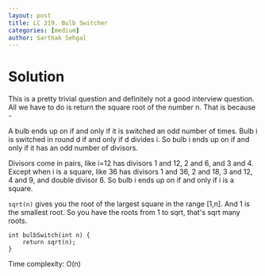 ```yaml
---
layout: post
title: LC 319. Bulb Switcher
categories: [medium]
author: Sarthak Sehgal
---
```

# Solution
This is a pretty trivial question and definitely not a good interview question. All we have to do is return the square root of the number n. That is because -

A bulb ends up on if and only if it is switched an odd number of times. Bulb i is switched in round d if and only if d divides i. So bulb i ends up on if and only if it has an odd number of divisors.

Divisors come in pairs, like i=12 has divisors 1 and 12, 2 and 6, and 3 and 4. Except when i is a square, like 36 has divisors 1 and 36, 2 and 18, 3 and 12, 4 and 9, and double divisor 6. So bulb i ends up on if and only if i is a square.

`sqrt(n)` gives you the root of the largest square in the range [1,n]. And 1 is the smallest root. So you have the roots from 1 to sqrt, that's sqrt many roots.

```
int bulbSwitch(int n) {
    return sqrt(n);
}
```
Time complexity: O(n)